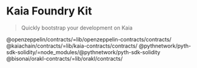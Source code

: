 # Kaia Foundry Kit
> Quickly bootstrap your development on Kaia

@openzeppelin/contracts/=lib/openzeppelin-contracts/contracts/
@kaiachain/contracts/=lib/kaia-contracts/contracts/
@pythnetwork/pyth-sdk-solidity/=node_modules/@pythnetwork/pyth-sdk-solidity
@bisonai/orakl-contracts/=lib/orakl/contracts/